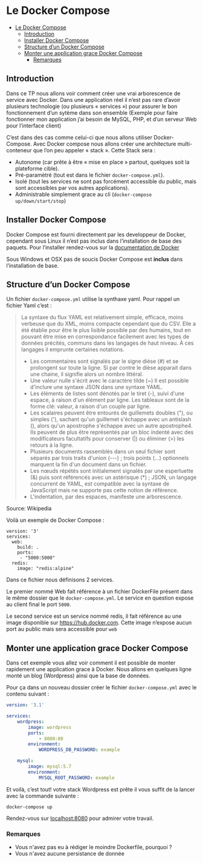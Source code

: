 # Le Docker Compose

<!-- TOC -->

- [Le Docker Compose](#le-docker-compose)
    - [Introduction](#introduction)
    - [Installer Docker Compose](#installer-docker-compose)
    - [Structure d’un Docker Compose](#structure-dun-docker-compose)
    - [Monter une application grace Docker Compose](#monter-une-application-grace-docker-compose)
        - [Remarques](#remarques)

<!-- /TOC -->

## Introduction

Dans ce TP nous allons voir comment créer une vrai arborescence de service avec Docker. Dans une application réel il n’est pas rare d’avoir plusieurs technologie (ou plusieurs « services ») pour assurer le bon fonctionnement d’un sytème dans son ensemble (Exemple pour faire fonctionner mon application j’ai besoin de MySQL, PHP, et d’un serveur Web pour l’interface client)

C’est dans des cas comme celui-ci que nous allons utiliser Docker-Compose. Avec Docker compose nous allons créer une architecture multi-conteneur que l’on peu appeler « stack ». Cette Stack sera :

- Autonome (car prête à être « mise en place » partout, quelques soit la plateforme cible).
- Pré-paramètré (tout est dans le fichier ```docker-compose.yml```).
- Isolé (tout les services ne sont pas forcément accessible du public, mais sont accessibles par vos autres applications).
- Administrable simplement grace au cli (```docker-compose up/down/start/stop```)

## Installer Docker Compose

Docker Compose est fourni directement par les developpeur de Docker, cependant sous Linux il n’est pas inclus dans l’installation de base des paquets. Pour l’installer rendez-vous sur la [documentation de Docker](https://docs.docker.com/compose/install/#install-compose)

Sous Windows et OSX pas de soucis Docker Compose est **inclus** dans l’installation de base.

## Structure d’un Docker Compose

Un fichier ```docker-compose.yml``` utilise la synthaxe yaml. Pour rappel un fichier Yaml c’est :

> La syntaxe du flux YAML est relativement simple, efficace, moins verbeuse que du XML, moins compacte cependant que du CSV. Elle a été établie pour être le plus lisible possible par des humains, tout en pouvant être mise en correspondance facilement avec les types de données précités, communs dans les langages de haut niveau. À ces langages il emprunte certaines notations.
> - Les commentaires sont signalés par le signe dièse (#) et se prolongent sur toute la ligne. Si par contre le dièse apparait dans une chaine, il signifie alors un nombre littéral.
> - Une valeur nulle s'écrit avec le caractère tilde (~)
Il est possible d'inclure une syntaxe JSON dans une syntaxe YAML.
> - Les éléments de listes sont dénotés par le tiret (-), suivi d'une espace, à raison d'un élément par ligne.
Les tableaux sont de la forme clé: valeur, à raison d'un couple par ligne.
> - Les scalaires peuvent être entourés de guillemets doubles ("), ou simples ('), sachant qu'un guillemet s'échappe avec un antislash (\), alors qu'un apostrophe s'échappe avec un autre apostrophe4. Ils peuvent de plus être représentés par un bloc indenté avec des modificateurs facultatifs pour conserver (|) ou éliminer (>) les retours à la ligne.
> - Plusieurs documents rassemblés dans un seul fichier sont séparés par trois traits d'union (---) ; trois points (...) optionnels marquent la fin d'un document dans un fichier.
> - Les nœuds répétés sont initialement signalés par une esperluette (&) puis sont référencés avec un astérisque (*) ; JSON, un langage concurrent de YAML, est compatible avec la syntaxe de JavaScript mais ne supporte pas cette notion de référence.
> - L'indentation, par des espaces, manifeste une arborescence.

Source: Wikipedia

Voilà un exemple de Docker Compose :

```
version: '3'
services:
  web:
    build: .
    ports:
     - "5000:5000"
  redis:
    image: "redis:alpine"
```

Dans ce fichier nous définisons 2 services.

Le premier nommé Web fait référence à un fichier DockerFile présent dans le même dossier que le ```docker-compose.yml```. Le service en question expose au client final le port ```5000```.

Le second service est un service nommé redis, il fait référence au une image disponible sur https://hub.docker.com. Cette image n’expose aucun port au public mais sera accessible pour ```web```

## Monter une application grace Docker Compose

Dans cet exemple vous allez voir comment il est possible de monter rapidement une application grace à Docker. Nous allons en quelques ligne monté un blog (Wordpress) ainsi que la base de données.

Pour ça dans un nouveau dossier créer le fichier ```docker-compose.yml``` avec le contenu suivant :

```yaml
version: '3.1'

services:
    wordpress:
        image: wordpress
        ports:
            - 8080:80
        environment:
            WORDPRESS_DB_PASSWORD: example

    mysql:
        image: mysql:5.7
        environment:
            MYSQL_ROOT_PASSWORD: example
```

Et voilà, c’est tout! votre stack Wordpress est prête il vous suffit de la lancer avec la commande suivante :

```shell
docker-compose up
```

Rendez-vous sur [localhost:8080](http://localhost:8080) pour admirer votre travail.

### Remarques

- Vous n'avez pas eu à rédiger le moindre Dockerfile, pourquoi ?
- Vous n'avez aucune persistance de donnée